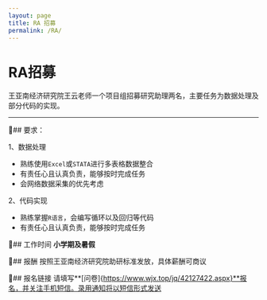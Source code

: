 ```yaml
---
layout: page
title: RA 招募
permalink: /RA/
---
```


# RA招募

王亚南经济研究院王云老师一个项目组招募研究助理两名，主要任务为数据处理及部分代码的实现。

------
🚩## 要求：

1、数据处理
- 熟练使用`Excel`或`STATA`进行多表格数据整合
- 有责任心且认真负责，能够按时完成任务
- 会网络数据采集的优先考虑

2、代码实现
- 熟练掌握`R语言`，会编写循环以及回归等代码
- 有责任心且认真负责，能够按时完成任务

🚩## 工作时间
**小学期及暑假**

🚩## 报酬
按照王亚南经济研究院助研标准发放，具体薪酬可商议

🚩## 报名链接
请填写**[问卷]{https://www.wjx.top/jq/42127422.aspx}**报名，并关注手机短信。录用通知将以短信形式发送

<script type='text/javascript' src='https://www.wjx.top/handler/jqemed.ashx?activity=42127422&width=760&source=iframe'></script>



